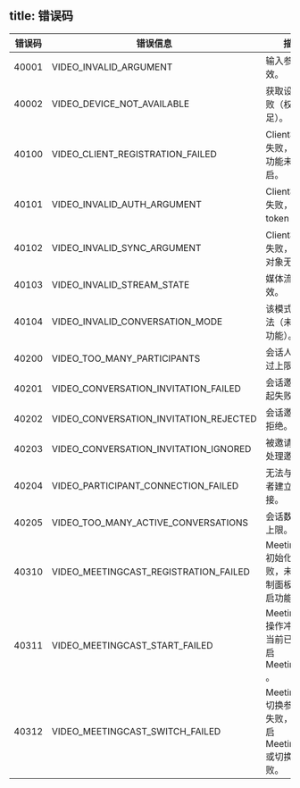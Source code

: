 
title: 错误码
---

| 错误码 | 错误信息 |描述 |
| --- | ----- | ------ |
| 40001 | VIDEO_INVALID_ARGUMENT | 输入参数无效。 |
| 40002 | VIDEO_DEVICE_NOT_AVAILABLE | 获取设备失败（权限不足）。 |
| 40100 | VIDEO_CLIENT_REGISTRATION_FAILED | Client初始化失败，Video 功能未开启。 |
| 40101 | VIDEO_INVALID_AUTH_ARGUMENT | Client初始化失败，Auth token 过期。 |
| 40102 | VIDEO_INVALID_SYNC_ARGUMENT | Client初始化失败，Sync 对象无效。 |
| 40103 | VIDEO_INVALID_STREAM_STATE | 媒体流无效。 |
| 40104 | VIDEO_INVALID_CONVERSATION_MODE | 该模式不合法（未开启功能）。 |
| 40200 | VIDEO_TOO_MANY_PARTICIPANTS | 会话人数超过上限。 |
| 40201 | VIDEO_CONVERSATION_INVITATION_FAILED | 会话邀请发起失败。 |
| 40202 | VIDEO_CONVERSATION_INVITATION_REJECTED | 会话邀请被拒绝。 |
| 40203 | VIDEO_CONVERSATION_INVITATION_IGNORED | 被邀请者未处理邀请。 |
| 40204 | VIDEO_PARTICIPANT_CONNECTION_FAILED | 无法与参与者建立连接。 |
| 40205 |	VIDEO_TOO_MANY_ACTIVE_CONVERSATIONS | 会话数超过上限。 |
| 40310 | VIDEO_MEETINGCAST_REGISTRATION_FAILED | MeetingCast 初始化失败，未在控制面板中开启功能。 |
| 40311 | VIDEO_MEETINGCAST_START_FAILED | MeetingCast 操作冲突，当前已经开启 MeetingCast 。 |
| 40312 | VIDEO_MEETINGCAST_SWITCH_FAILED | MeetingCast 切换参与者失败，未开启 MeetingCast 或切换失败。 |

